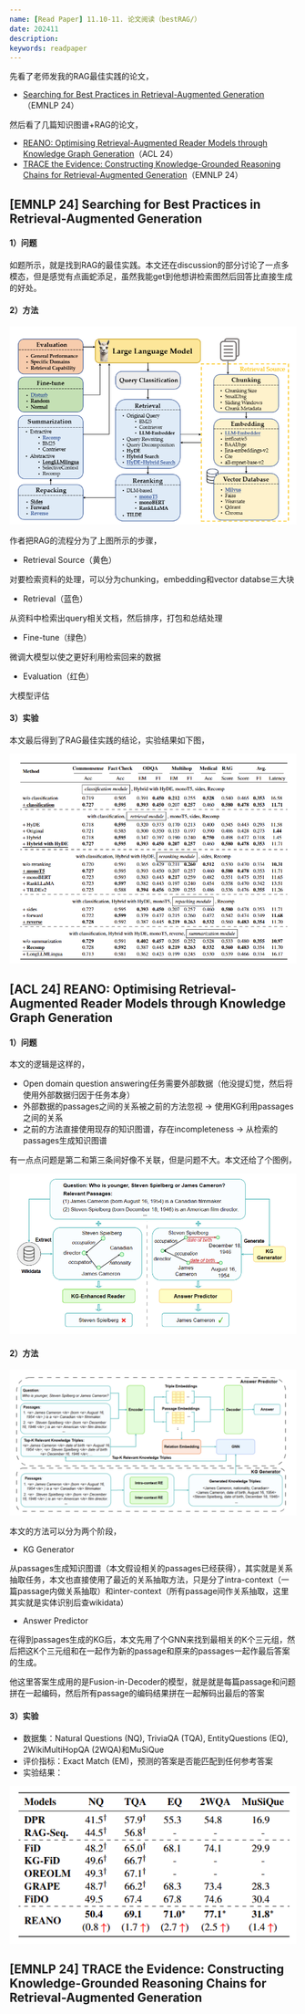 ```yaml
---
name: [Read Paper] 11.10-11. 论文阅读（bestRAG/）
date: 202411
description: 
keywords: readpaper
---
```


先看了老师发我的RAG最佳实践的论文，

- [Searching for Best Practices in Retrieval-Augmented Generation](https://aclanthology.org/2024.emnlp-main.981/)（EMNLP 24）

然后看了几篇知识图谱+RAG的论文，

- [REANO: Optimising Retrieval-Augmented Reader Models through Knowledge Graph Generation](https://aclanthology.org/2024.acl-long.115/)（ACL 24）
- [TRACE the Evidence: Constructing Knowledge-Grounded Reasoning Chains for Retrieval-Augmented Generation](https://aclanthology.org/2024.findings-emnlp.496/)（EMNLP 24）

## [EMNLP 24] Searching for Best Practices in Retrieval-Augmented Generation

#### 1）问题

如题所示，就是找到RAG的最佳实践。本文还在discussion的部分讨论了一点多模态，但是感觉有点画蛇添足，虽然我能get到他想讲检索图然后回答比直接生成的好处。

#### 2）方法

![image-20241112202935569](../image/2024/image-20241112202935569.png)

作者把RAG的流程分为了上图所示的步骤，

- Retrieval Source（黄色）

对要检索资料的处理，可以分为chunking，embedding和vector databse三大块

- Retrieval（蓝色）

从资料中检索出query相关文档，然后排序，打包和总结处理

- Fine-tune（绿色）

微调大模型以使之更好利用检索回来的数据

- Evaluation（红色）

大模型评估

#### 3）实验

本文最后得到了RAG最佳实践的结论，实验结果如下图，

![image-20241112203306565](../image/2024/image-20241112203306565.png)

## [ACL 24] REANO: Optimising Retrieval-Augmented Reader Models through Knowledge Graph Generation

#### 1）问题

本文的逻辑是这样的，

- Open domain question answering任务需要外部数据（他没提幻觉，然后将使用外部数据归因于任务本身）
- 外部数据的passages之间的关系被之前的方法忽视 -> 使用KG利用passages之间的关系
- 之前的方法直接使用现存的知识图谱，存在incompleteness -> 从检索的passages生成知识图谱

有一点点问题是第二和第三条间好像不关联，但是问题不大。本文还给了个图例，

<img src="../image/2024/image-20241113154314071.png" alt="image-20241113154314071" style="zoom:67%;" />

#### 2）方法

![image-20241113154336842](../image/2024/image-20241113154336842.png)

本文的方法可以分为两个阶段，

- KG Generator

从passages生成知识图谱（本文假设相关的passages已经获得），其实就是关系抽取任务，本文也直接使用了最近的关系抽取方法，只是分了intra-context（一篇passage内做关系抽取）和inter-context（所有passage间作关系抽取，这里其实就是实体识别后查wikidata）

- Answer Predictor

在得到passages生成的KG后，本文先用了个GNN来找到最相关的K个三元组，然后把这K个三元组和在一起作为新的passage和原来的passages一起作最后答案的生成。

他这里答案生成用的是Fusion-in-Decoder的模型，就是就是每篇passage和问题拼在一起编码，然后所有passage的编码结果拼在一起解码出最后的答案

#### 3）实验

- 数据集：Natural Questions (NQ), TriviaQA (TQA), EntityQuestions (EQ), 2WikiMultiHopQA (2WQA)和MuSiQue
- 评价指标：Exact Match (EM)，预测的答案是否能匹配到任何参考答案
- 实验结果：

![image-20241113155125783](../image/2024/image-20241113155125783.png)

## [EMNLP 24] TRACE the Evidence: Constructing Knowledge-Grounded Reasoning Chains for Retrieval-Augmented Generation
